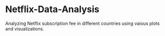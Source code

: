# Netflix-Data-Analysis

Analyzing Netflix subscription fee in different countries using vaious plots and visualizations.
